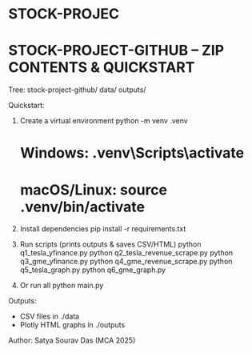 # STOCK-PROJEC
STOCK-PROJECT-GITHUB – ZIP CONTENTS & QUICKSTART
===============================================

Tree:
stock-project-github/
  data/
  outputs/

Quickstart:
1) Create a virtual environment
   python -m venv .venv
   # Windows: .venv\Scripts\activate
   # macOS/Linux: source .venv/bin/activate

2) Install dependencies
   pip install -r requirements.txt

3) Run scripts (prints outputs & saves CSV/HTML)
   python q1_tesla_yfinance.py
   python q2_tesla_revenue_scrape.py
   python q3_gme_yfinance.py
   python q4_gme_revenue_scrape.py
   python q5_tesla_graph.py
   python q6_gme_graph.py

4) Or run all
   python main.py

Outputs:
- CSV files in ./data
- Plotly HTML graphs in ./outputs

Author: Satya Sourav Das (MCA 2025)

